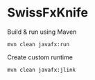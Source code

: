 SwissFxKnife
============

Build & run using Maven

```
mvn clean javafx:run
```


Create custom runtime

```
mvn clean javafx:jlink
```
